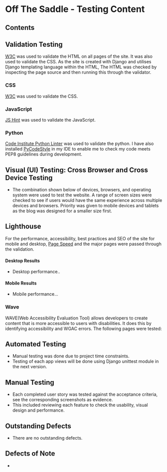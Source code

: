 # Off The Saddle - Testing Content

## Contents

## Validation Testing
[W3C](https://validator.w3.org/) was used to validate the HTML on all pages of the site. It was also used to validate the CSS. As the site is created with Django and utilises Django templating language within the HTML, The HTML was checked by inspecting the page source and then running this through the validator.

### CSS
[W3C](https://validator.w3.org/) was used to validate the CSS.

### JavaScript
[JS Hint](https://jshint.com/) was used to validate the JavaScript.

### Python
[Code Institute Python Linter](https://pep8ci.herokuapp.com/) was used to validate the python. I have also installed [PyCodeStyle](https://pycodestyle.pycqa.org/en/latest/intro.html#configuration) in my IDE to enable me to check my code meets PEP8 guidelines during development.

## Visual (UI) Testing: Cross Browser and Cross Device Testing
- The combination shown below of devices, browsers, and operating system were used to test the website. A range of screen sizes were checked to see if users would have the same experience across multiple devices and browsers. Priority was given to mobile devices and tablets as the blog was designed for a smaller size first.

## Lighthouse
For the performance, accessibility, best practices and SEO of the site for mobile and desktop, [Page Speed](https://pagespeed.web.dev/) and the major pages were passed through the validation. 

#### Desktop Results

- Desktop performance..

#### Mobile Results

- Mobile performance...

### Wave
WAVE(Web Accessibility Evaluation Tool) allows developers to create content that is more accessible to users with disabilities. It does this by identifying accessibility and WGAC errors. The following pages were tested:

## Automated Testing
- Manual testing was done due to project time constraints.
- Testing of each app views will be done using Django unittest module in the next version.

## Manual Testing
- Each completed user story was tested against the acceptance criteria, see the corresponding screenshots as evidence.
- This included reviewing each feature to check the usability, visual design and performance.

## Outstanding Defects
- There are no outstanding defects.

## Defects of Note
-
